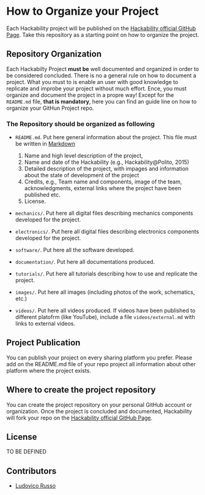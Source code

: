 # How to Organize your Project

Each Hackability project will be published on the [Hackability official GitHub Page](https://github.com/HackabilityNPO). Take this repository as a starting point on
how to organize the project.

## Repository Organization

Each Hackabilty Project **must be** well documented and organized in order to be considered concluded. There is no a general rule on how to document a project. What you must to is enable an user with good knowledge 
to replicate and improbe your project without much effort. Ence, you must organize and document the 
project in a propre way!
Except for the `README.md` file, **that is mandatory**, here you can find an guide line on how to organize 
your GitHun Project repo. 

### The Repository should be organized as following

 - `README.md`. Put here general information about the project. This file must be written in [Markdown]()
    1. Name and high level description of the project,
    2. Name and date of the Hackability (e.g., Hackability@Polito, 2015)
    3. Detailed description of the project, with impages and information about the state of development of the project
    4. Credits, e.g., Team name and components, image of the team, acknowledgments, external links where the project have been published etc.
    5. License.

- `mechanics/`. Put here all digital files describing mechanics components developed for the project.
- `electronics/`.  Put here all digital files describing electronics components developed for the project.
- `software/`. Put here all the software developed.
- `documentation/`. Put here all documentations produced. 
- `tutorials/`. Put here all tutorials describing how to use and replicate the project.
- `images/`. Put here all images (including photos of the work, schematics, etc.)
- `videos/`. Put here all videos produced. If videos have been published to different platofrm (like YouTube), include a file `videos/external.md` with links to external videos.

## Project Publication

You can publish your project on every sharing platform you prefer. Please add on the README.md file of your repo project all information about other platform where the project exists.

## Where to create the project repository

You can create the project repository on your personal GitHub account or organization. Once the project
is concluded and documented, Hackability will fork your repo on the [Hackability official GitHub Page](https://github.com/HackabilityNPO).

## License

TO BE DEFINED

## Contributors
 - [Ludovico Russo](https://github.com/ludusrusso)